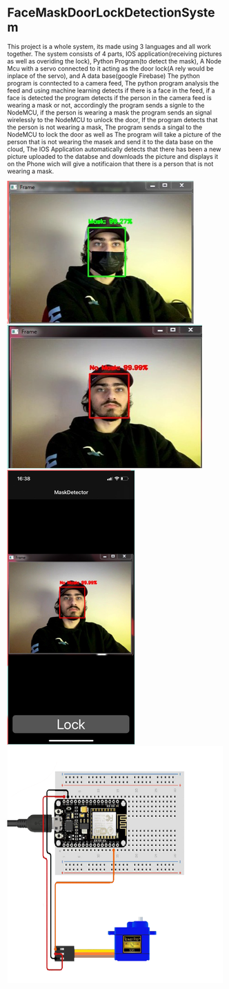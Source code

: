 # FaceMaskDoorLockDetectionSystem

This project is a whole system, its made using 3 languages and all work together.
The system consists of 4 parts, IOS application(receiving pictures as well as overiding the lock), Python Program(to detect the mask), A Node Mcu with a servo connected to it acting as the door lock(A rely would be inplace of the servo), and A data base(google Firebase)
The python program is conntected to a camera feed, The python program analysis the feed and using machine learning detects if there is a face in the feed, if a face is detected
the program detects if the person in the camera feed is wearing a mask or not, accordingly the program sends a signle to the NodeMCU, if the person is wearing a mask the
program sends an signal wirelessly to the NodeMCU to unlock the door, If the program detects that the person is not wearing a mask, 
The program sends a singal to the NodeMCU to lock the door as well as The program will take a picture of the
person that is not wearing the masek and send it to the data base on the cloud, The IOS Application automatically detects that there has been a new picture uploaded to the databse
and downloads the picture and displays it on the Phone wich will give a notificaion that there is a person that is not wearing a mask.


<img src="https://github.com/404dn/FaceMaskDoorLockDetectionSystem/blob/master/pictuers/2.PNG" width="432" height="331">


<img src="https://github.com/404dn/FaceMaskDoorLockDetectionSystem/blob/master/pictuers/3.PNG" width="452" height="333">


<img src="https://github.com/404dn/FaceMaskDoorLockDetectionSystem/blob/master/pictuers/5.PNG" width="296" height="637">


<img src="https://github.com/404dn/FaceMaskDoorLockDetectionSystem/blob/master/pictuers/node%20mcupng.png" width="500" height="550">

